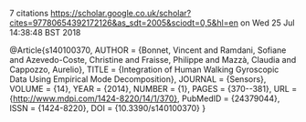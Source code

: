 7 citations
https://scholar.google.co.uk/scholar?cites=97780654392172126&as_sdt=2005&sciodt=0,5&hl=en
on Wed 25 Jul 14:38:48 BST 2018

@Article{s140100370,
AUTHOR = {Bonnet, Vincent and Ramdani, Sofiane and Azevedo-Coste, Christine and Fraisse, Philippe and Mazzà, Claudia and Cappozzo, Aurelio},
TITLE = {Integration of Human Walking Gyroscopic Data Using Empirical Mode Decomposition},
JOURNAL = {Sensors},
VOLUME = {14},
YEAR = {2014},
NUMBER = {1},
PAGES = {370--381},
URL = {http://www.mdpi.com/1424-8220/14/1/370},
PubMedID = {24379044},
ISSN = {1424-8220},
DOI = {10.3390/s140100370}
}





